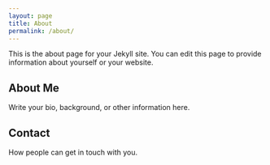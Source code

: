 ```yaml
---
layout: page
title: About
permalink: /about/
---
```


This is the about page for your Jekyll site. You can edit this page to provide information about yourself or your website.

## About Me

Write your bio, background, or other information here.

## Contact

How people can get in touch with you.